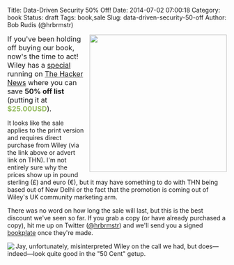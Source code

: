 Title: Data-Driven Security 50% Off!
Date: 2014-07-02 07:00:18
Category: book
Status: draft
Tags: book,sale
Slug: data-driven-security-50-off
Author: Bob Rudis (@hrbrmstr)

<a class="mag" href="http://media.wiley.com/assets/7255/27/Data-Driven_Security-jacket.jpeg"><img style="max-width:100%; padding-left:10px; float:right" width="315" src="http://media.wiley.com/assets/7255/27/Data-Driven_Security-jacket.jpeg"/></a>

<span style="font-size:115%">If you've been holding off buying our book, now's the time to act! Wiley has a [special](http://www.wiley.com/WileyCDA/Section/id-822240.html) running on [The Hacker News](http://thehackernews.com/) where you can save **50% off list** (putting it at <span style="color:#94bb5f;font-weight:bold">$25.00USD</span>).</span>

It looks like the sale applies to the print version and requires direct purchase from Wiley (via the link above or advert link on THN). I'm not entirely sure why the prices show up in pound sterling (£) and euro (€), but it may have something to do with THN being based out of New Delhi or the fact that the promotion is coming out of Wiley's UK community marketing arm.

There was no word on how long the sale will last, but this is the best discount we've seen so far. If you grab a copy (or have already purchased a copy), hit me up on Twitter ([@hrbrmstr](http://twitter.com/hrbrmstr)) and we'll send you a signed [bookplate](http://en.wikipedia.org/wiki/Bookplate) once they're made.
<div style="clear:both"></div>
<img align="left" src="http://datadrivensecurity.info/blog/images/2014/06/jaycent.png">Jay, unfortunately, misinterpreted Wiley on the call we had, but does&mdash;indeed&mdash;look quite good in the "50 Cent" getup.